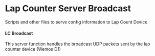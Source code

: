 # Lap Counter Server Broadcast

Scripts and other files to serve config information to Lap Count Device

#### LC Broadcast
This server function handles the broadcast UDP packets sent by the lap counter device (Wemos D1)
